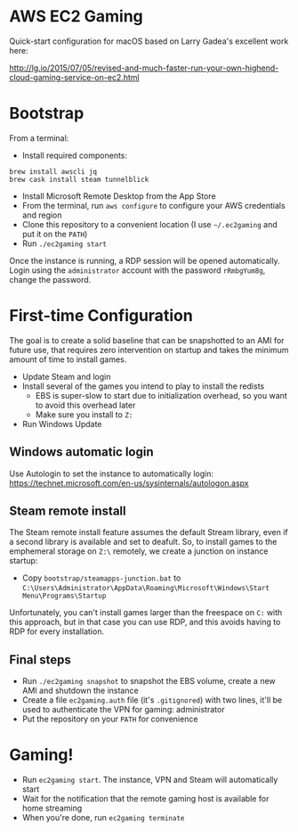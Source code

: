 # AWS EC2 Gaming

Quick-start configuration for macOS based on Larry Gadea's excellent work here:

http://lg.io/2015/07/05/revised-and-much-faster-run-your-own-highend-cloud-gaming-service-on-ec2.html

# Bootstrap

From a terminal:

- Install required components:
```
brew install awscli jq
brew cask install steam tunnelblick
```
- Install Microsoft Remote Desktop from the App Store
- From the terminal, run `aws configure` to configure your AWS credentials and region
- Clone this repository to a convenient location (I use `~/.ec2gaming` and put it on the `PATH`)
- Run `./ec2gaming start`

Once the instance is running, a RDP session will be opened automatically. Login using the `administrator` account with the password `rRmbgYum8g`, change the password.

# First-time Configuration

The goal is to create a solid baseline that can be snapshotted to an AMI for future use, that requires zero intervention on startup and takes the minimum amount of time to install games.

- Update Steam and login
- Install several of the games you intend to play to install the redists
    - EBS is super-slow to start due to initialization overhead, so you want to avoid this overhead later
    - Make sure you install to `Z:`
- Run Windows Update

## Windows automatic login

Use Autologin to set the instance to automatically login: https://technet.microsoft.com/en-us/sysinternals/autologon.aspx

## Steam remote install

The Steam remote install feature assumes the default Stream library, even if a second library is available and set to deafult. So, to install games to the emphemeral storage on `Z:\` remotely, we create a junction on instance startup:

- Copy `bootstrap/steamapps-junction.bat` to `C:\Users\Administrator\AppData\Roaming\Microsoft\Windows\Start Menu\Programs\Startup`

Unfortunately, you can't install games larger than the freespace on `C:` with this approach, but in that case you can use RDP, and this avoids having to RDP for every installation.

## Final steps

- Run `./ec2gaming snapshot` to snapshot the EBS volume, create a new AMI and shutdown the instance
- Create a file `ec2gaming.auth` file (it's `.gitignored`) with two lines, it'll be used to authenticate the VPN for gaming:
    administrator
    <new password>
- Put the repository on your `PATH` for convenience

# Gaming!

- Run `ec2gaming start`. The instance, VPN and Steam will automatically start
- Wait for the notification that the remote gaming host is available for home streaming
- When you're done, run `ec2gaming terminate`
